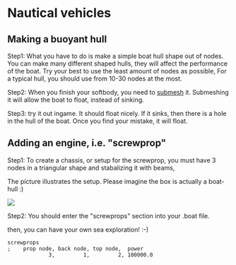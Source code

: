 # Nautical vehicles



## Making a buoyant hull

Step1: What you have to do is make a simple boat hull shape out of nodes.
You can make many different shaped hulls, they will affect the performance of the boat.
Try your best to use the least amount of nodes as possible,
For a typical hull, you should use from 10-30 nodes at the most.

Step2: When you finish your softbody, you need to [submesh](/technical/fileformat-truck#submesh) it.
Submeshing it will allow the boat to float, instead of sinking.

Step3: try it out ingame. It should float nicely.
If it sinks, then there is a hole in the hull of the boat.
Once you find your mistake, it will float.

## Adding an engine, i.e. "screwprop"

Step1: To create a chassis, or setup for the screwprop,
you must have 3 nodes in a triangular shape
and stabalizing it with beams,

The picture illustrates the setup. Please imagine the box is actually a boat-hull :)

![](/images/nautical-screwprop.png)

Step2: You should enter the "screwprops" section into your .boat file.

then, you can have your own sea exploration! :-)

```
screwprops
;    prop node, back node, top node,  power
             3,         1,         2, 100000.0
```
